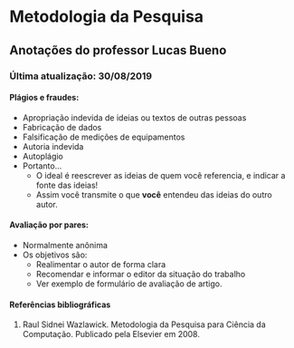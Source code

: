 # Metodologia da Pesquisa

## Anotações do professor Lucas Bueno

### Última atualização: 30/08/2019

#### Plágios e fraudes:

- Apropriação indevida de ideias ou textos de outras pessoas
- Fabricação de dados
- Falsificação de medições de equipamentos
- Autoria indevida
- Autoplágio
- Portanto...
    - O ideal é reescrever as ideias de quem você referencia, e indicar a fonte das ideias!
    - Assim você transmite o que **você** entendeu das ideias do outro autor.

#### Avaliação por pares:
- Normalmente anônima
- Os objetivos são:
    - Realimentar o autor de forma clara
    - Recomendar e informar o editor da situação do trabalho
    - Ver exemplo de formulário de avaliação de artigo.

#### Referências bibliográficas

1. Raul Sidnei Wazlawick. Metodologia da Pesquisa para Ciência da Computação. Publicado pela Elsevier em 2008.
